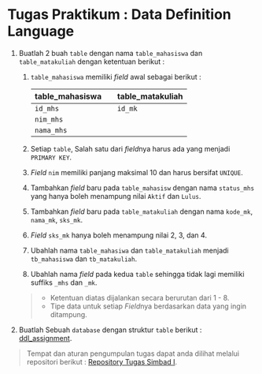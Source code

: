 # Tugas Praktikum : Data Definition Language

1. Buatlah 2 buah `table` dengan nama ```table_mahasiswa``` dan ```table_matakuliah``` dengan ketentuan berikut :   
	1. ```table_mahasiswa``` memiliki *field* awal sebagai berikut :   
		
		| table_mahasiswa |     | table_matakuliah |
		| --------------- | --- | ---------------- |
		| `id_mhs`        |     | `id_mk`          |
		| `nim_mhs`       |     |                  |
		| `nama_mhs`      |     |                  |   

	2. Setiap `table`, Salah satu dari *field*nya harus ada yang menjadi `PRIMARY KEY`.
	3. *Field* `nim` memiliki panjang maksimal 10 dan harus bersifat `UNIQUE`.
	4. Tambahkan *field* baru pada `table_mahasisw` dengan nama ```status_mhs``` yang hanya boleh menampung nilai ```Aktif``` dan ```Lulus```.
	5. Tambahkan *field* baru pada `table_matakuliah` dengan nama `kode_mk`, `nama_mk`, `sks_mk`.
	6. *Field* `sks_mk` hanya boleh menampung nilai 2, 3, dan 4.
	7. Ubahlah nama `table_mahasiwa` dan `table_matakuliah` menjadi `tb_mahasiswa` dan `tb_matakuliah`.
	8. Ubahlah nama *field* pada kedua `table` sehingga tidak lagi memiliki suffiks `_mhs` dan `_mk`.

	> - Ketentuan diatas dijalankan secara berurutan dari 1 - 8.
	> - Tipe data untuk setiap *Field*nya berdasarkan data yang ingin ditampung.

2. Buatlah Sebuah `database` dengan struktur `table` berikut : [ddl_assignment](assets/ddl_assignment.pdf).
   
> Tempat dan aturan pengumpulan tugas dapat anda dilihat melalui repositori berikut : [Repository Tugas Simbad I](https://github.com/fitrh/tugas-praktikum-simbad-2019).